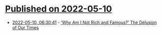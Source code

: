 # [Published on 2022-05-10](index.md)

* [2022-05-10, 06:30:41](https://news.ycombinator.com/item?id=31324112) - [’Why Am I Not Rich and Famous?’ The Delusion of Our Times](https://dariusforoux.com/rich-and-famous/)
